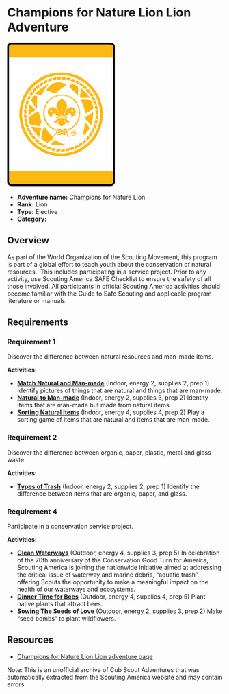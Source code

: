 # Champions for Nature Lion Lion Adventure

![Champions for Nature Lion Lion adventure belt loop](images/champions-for-nature-lion.jpg)

- **Adventure name:** Champions for Nature Lion
- **Rank:** Lion
- **Type:** Elective
- **Category:** 

## Overview

As part of the World Organization of the Scouting Movement, this program is part of a global effort to teach youth about the conservation of natural resources.  This includes participating in a service project. Prior to any activity, use Scouting America SAFE Checklist to ensure the safety of all those involved. All participants in official Scouting America activities should become familiar with the Guide to Safe Scouting and applicable program literature or manuals.

## Requirements

### Requirement 1

Discover the difference between natural resources and man-made items.

**Activities:**

- **[Match Natural and Man-made](https://www.scouting.org/cub-scout-activities/match-natural-and-man-made/)** (Indoor, energy 2, supplies 2, prep 1)
  Identify pictures of things that are natural and things that are man-made.
- **[Natural to Man-made](https://www.scouting.org/cub-scout-activities/natural-to-man-made/)** (Indoor, energy 2, supplies 3, prep 2)
  Identity items that are man-made but made from natural items.
- **[Sorting Natural Items](https://www.scouting.org/cub-scout-activities/sorting-natural-items/)** (Indoor, energy 4, supplies 4, prep 2)
  Play a sorting game of items that are natural and items that are man-made.

### Requirement 2

Discover the difference between organic, paper, plastic, metal and glass waste.

**Activities:**

- **[Types of Trash](https://www.scouting.org/cub-scout-activities/types-of-trash/)** (Indoor, energy 2, supplies 2, prep 1)
  Identify the difference between items that are organic, paper, and glass.

### Requirement 4

Participate in a conservation service project.

**Activities:**

- **[Clean Waterways](https://www.scouting.org/cub-scout-activities/clean-waterways-lion/)** (Outdoor, energy 4, supplies 3, prep 5)
  In celebration of the 70th anniversary of the Conservation Good Turn for America, Scouting America is joining the nationwide initiative aimed at addressing the critical issue of waterway and marine debris, “aquatic trash”, offering Scouts the opportunity to make a meaningful impact on the health of our waterways and ecosystems.
- **[Dinner Time for Bees](https://www.scouting.org/cub-scout-activities/dinner-time-for-bees/)** (Outdoor, energy 4, supplies 4, prep 5)
  Plant native plants that attract bees.
- **[Sowing The Seeds of Love](https://www.scouting.org/cub-scout-activities/sowing-the-seeds-of-love/)** (Outdoor, energy 2, supplies 3, prep 2)
  Make “seed bombs” to plant wildflowers.


## Resources

- [Champions for Nature Lion Lion adventure page](https://www.scouting.org/cub-scout-adventures/champions-for-nature-lion/)

Note: This is an unofficial archive of Cub Scout Adventures that was automatically extracted from the Scouting America website and may contain errors.